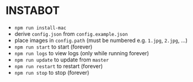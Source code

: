 # INSTABOT

- `npm run install-mac`
- derive `config.json` from `config.example.json`
- place images in `config.path` (must be numbered e.g. `1.jpg`, `2.jpg`, ...)
- `npm run start` to start (forever)
- `npm run logs` to view logs (only while running forever)
- `npm run update` to update from `master`
- `npm run restart` to restart (forever)
- `npm run stop` to stop (forever)
